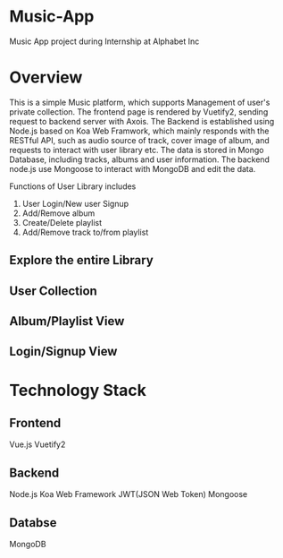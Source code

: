 # Music-App
Music App project during Internship at Alphabet Inc

# Overview
This is a simple Music platform, which supports Management of user's private collection. The frontend page is rendered by Vuetify2, 
sending request to backend server with Axois. The Backend is established using Node.js based on Koa Web Framwork, 
which mainly responds with the RESTful API, such as audio source of track, cover image of album, and requests to interact with user library etc. 
The data is stored in Mongo Database, including tracks, albums and user information. The backend node.js use Mongoose to interact with MongoDB and edit the data.

Functions of User Library includes
1. User Login/New user Signup
2. Add/Remove album
3. Create/Delete playlist
4. Add/Remove track to/from playlist

## Explore the entire Library

## User Collection

## Album/Playlist View

## Login/Signup View

# Technology Stack
## Frontend
Vue.js
Vuetify2

## Backend
Node.js
Koa Web Framework 
JWT(JSON Web Token)
Mongoose

## Databse
MongoDB
